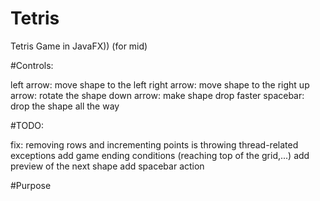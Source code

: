 # Tetris
Tetris Game in JavaFX)) (for mid)

#Controls:

left arrow: move shape to the left
right arrow: move shape to the right
up arrow: rotate the shape
down arrow: make shape drop faster
spacebar: drop the shape all the way

#TODO:

fix: removing rows and incrementing points is throwing thread-related exceptions
add game ending conditions (reaching top of the grid,...)
add preview of the next shape
add spacebar action

#Purpose

